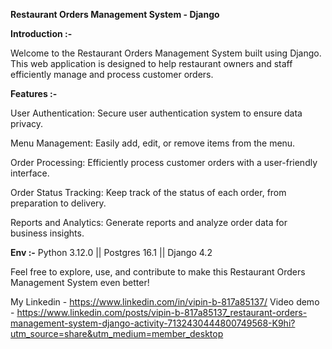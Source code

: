 **Restaurant Orders Management System - Django** 



**Introduction :-**

Welcome to the Restaurant Orders Management System built using Django. This web application is designed to help restaurant owners and staff efficiently manage and process customer orders.



**Features :-**

User Authentication: Secure user authentication system to ensure data privacy.

Menu Management: Easily add, edit, or remove items from the menu.

Order Processing: Efficiently process customer orders with a user-friendly interface.

Order Status Tracking: Keep track of the status of each order, from preparation to delivery.

Reports and Analytics: Generate reports and analyze order data for business insights.


**Env :-**
Python 3.12.0 ||
Postgres 16.1 ||
Django 4.2




Feel free to explore, use, and contribute to make this Restaurant Orders Management System even better!

My Linkedin - https://www.linkedin.com/in/vipin-b-817a85137/
Video demo - https://www.linkedin.com/posts/vipin-b-817a85137_restaurant-orders-management-system-django-activity-7132430444800749568-K9hi?utm_source=share&utm_medium=member_desktop
